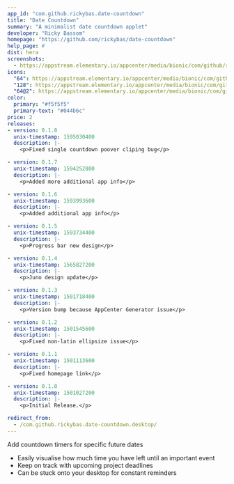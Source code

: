 ```yaml
---
app_id: "com.github.rickybas.date-countdown"
title: "Date Countdown"
summary: "A minimalist date countdown applet"
developer: "Ricky Bassom"
homepage: "https://github.com/rickybas/date-countdown"
help_page: #
dist: hera
screenshots:
  - https://appstream.elementary.io/appcenter/media/bionic/com/github/rickybas.date-countdown/D81A71EBD0F88AE5820F45FDE4D676A2/screenshots/image-1_orig.png
icons:
  "64": https://appstream.elementary.io/appcenter/media/bionic/com/github/rickybas.date-countdown/D81A71EBD0F88AE5820F45FDE4D676A2/icons/64x64/com.github.rickybas.date-countdown_com.github.rickybas.date-countdown.png
  "128": https://appstream.elementary.io/appcenter/media/bionic/com/github/rickybas.date-countdown/D81A71EBD0F88AE5820F45FDE4D676A2/icons/128x128/com.github.rickybas.date-countdown_com.github.rickybas.date-countdown.png
  "64@2": https://appstream.elementary.io/appcenter/media/bionic/com/github/rickybas.date-countdown/D81A71EBD0F88AE5820F45FDE4D676A2/icons/64x64@2/com.github.rickybas.date-countdown_com.github.rickybas.date-countdown.png
color:
  primary: "#f5f5f5"
  primary-text: "#044b6c"
price: 2
releases:
- version: 0.1.8
  unix-timestamp: 1595030400
  description: |-
    <p>Fixed single countdown poover cliping bug</p>

- version: 0.1.7
  unix-timestamp: 1594252800
  description: |-
    <p>Added more additional app info</p>

- version: 0.1.6
  unix-timestamp: 1593993600
  description: |-
    <p>Added additional app info</p>

- version: 0.1.5
  unix-timestamp: 1593734400
  description: |-
    <p>Progress bar new design</p>

- version: 0.1.4
  unix-timestamp: 1565827200
  description: |-
    <p>Juno design update</p>

- version: 0.1.3
  unix-timestamp: 1501718400
  description: |-
    <p>Version bump because AppCenter Generator issue</p>

- version: 0.1.2
  unix-timestamp: 1501545600
  description: |-
    <p>Fixed non-latin ellipsize issue</p>

- version: 0.1.1
  unix-timestamp: 1501113600
  description: |-
    <p>Fixed homepage link</p>

- version: 0.1.0
  unix-timestamp: 1501027200
  description: |-
    <p>Initial Release.</p>

redirect_from:
  - /com.github.rickybas.date-countdown.desktop/
---
```

<p>Add countdown timers for specific future dates</p>
<ul>
  <li>Easily visualise how much time you have left until an important event</li>
  <li>Keep on track with upcoming project deadlines</li>
  <li>Can be stuck onto your desktop for constant reminders</li>
</ul>
